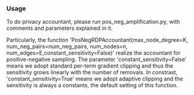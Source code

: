 ### Usage
To do privacy accountant, please run pos\_neg\_amplification.py, with comments and parameters explained in it. 

Particularly, the function 'PosNegRDPAccountant(max_node_degree=K, num_neg_pairs=num_neg_pairs, num_nodes=n, num_edges=E,constant_sensitivity=False)' realize the accountant for positive-negative sampling. The parameter 'constant_sensitivity=False' means we adopt standard per-term gradient clipping and thus the sensitivity grows linearly with the number of removals. In constrast, 'constant_sensitivity=True' means we adopt adaptive clipping and the sensitivity is always a constants, the default setting of this function.
